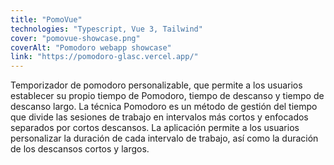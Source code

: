 ```yaml
---
title: "PomoVue"
technologies: "Typescript, Vue 3, Tailwind"
cover: "pomovue-showcase.png"
coverAlt: "Pomodoro webapp showcase"
link: "https://pomodoro-glasc.vercel.app/"
---
```

Temporizador de pomodoro personalizable, que permite a los usuarios establecer su propio tiempo de Pomodoro, tiempo de descanso y tiempo de descanso largo. La técnica Pomodoro es un método de gestión del tiempo que divide las sesiones de trabajo en intervalos más cortos y enfocados separados por cortos descansos. La aplicación permite a los usuarios personalizar la duración de cada intervalo de trabajo, así como la duración de los descansos cortos y largos.